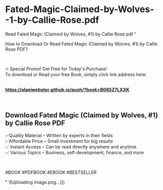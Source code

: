 # Fated-Magic-Claimed-by-Wolves--1-by-Callie-Rose.pdf
Read Fated Magic (Claimed by Wolves, #1) by Callie Rose pdf
"<p>How to Download Or Read Fated Magic (Claimed by Wolves, #1) by Callie Rose PDF?</p>
<p>&nbsp;</p>
<p>&#128293;  Special Promo! Get Free for Today's Purchase!<br />To download or Read your free Book, simply click link address here:&nbsp;<br />&nbsp;</p>
<p><a href=""https://alaniwebster.github.io/push/?book=B085Z7LXXK""><strong>https://alaniwebster.github.io/push/?book=B085Z7LXXK</strong></a></p>
<p>&nbsp;</p>
<h2>Download Fated Magic (Claimed by Wolves, #1) by Callie Rose PDF</h2>
<p>&#x2705;Quality Material &ndash; Written by experts in their fields<br />&#x2705;Affordable Price &ndash; Small investment for big results<br />&#x2705; Instant Access &ndash; Can be read directly anywhere and anytime<br />&#x2705; Various Topics &ndash; Business, self-development, finance, and more</p>
<p>&nbsp;</p>
<p>#BOOK #PDFBOOK #EBOOK #BESTSELLER</p>
"
![Uploading image.png…]()
